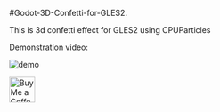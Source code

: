 #Godot-3D-Confetti-for-GLES2.

This is 3d confetti effect for GLES2 using CPUParticles

Demonstration video:







![demo](https://user-images.githubusercontent.com/33838807/152693113-81750818-e014-4f56-9345-adcf58b4b465.gif)


<a href='https://ko-fi.com/azatgt7777' target='_blank'><img height='35' style='border:0px;height:46px;' src='https://az743702.vo.msecnd.net/cdn/kofi3.png?v=0' border='0' alt='Buy Me a Coffee at ko-fi.com' />
